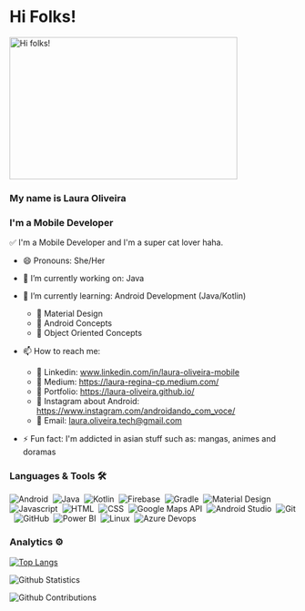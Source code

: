 # Hi Folks! 

<img src="[https://steamuserimages-a.akamaihd.net/ugc/2441390788349933701/6B3A31CEC953D38FA7A668ACB0132408811E9D4F/?imw=637&imh=358&ima=fit&impolicy=Letterbox&imcolor=%23000000&letterbox=true](https://pa1.narvii.com/6439/79b3a59275e2c864ec2b6abf4dc2857e61549ba2_hq.gif)" alt="Hi folks!" width=400 height=250/>

### My name is Laura Oliveira 

### I'm a Mobile Developer

✅ I'm a Mobile Developer and I'm a super cat lover haha.

- 😄 Pronouns: She/Her
- 🔭 I’m currently working on: Java
- 🌱 I’m currently learning: Android Development (Java/Kotlin)
  - 🎯 Material Design
  - 🎯 Android Concepts
  - 🎯 Object Oriented Concepts
  
- 📫 How to reach me: 
  - 🎯 Linkedin: www.linkedin.com/in/laura-oliveira-mobile
  - 🎯 Medium:  https://laura-regina-cp.medium.com/
  - 🎯 Portfolio: https://laura-oliveira.github.io/
  - 🎯 Instagram about Android: https://www.instagram.com/androidando_com_voce/
  - 🎯 Email: laura.oliveira.tech@gmail.com
  
- ⚡ Fun fact: I'm addicted in asian stuff such as: mangas, animes and doramas


### Languages & Tools 🛠  

![Android](https://img.shields.io/badge/-Android-05122A?style=for-the-badge&logo=android&logoColor=green)&nbsp;
![Java](https://img.shields.io/badge/-Java-05122A?style=for-the-badge&logo=Java&logoColor=white)&nbsp;
![Kotlin](https://img.shields.io/badge/-Kotlin-05122A?style=for-the-badge&logo=kotlin)&nbsp;
![Firebase](https://img.shields.io/badge/-Firebase-05122A?style=for-the-badge&logo=firebase)&nbsp;
![Gradle](https://img.shields.io/badge/-Gradle-05122A?style=for-the-badge&logo=gradle&logoColor=green)&nbsp;
![Material Design](https://img.shields.io/badge/-MaterialDesign-05122A?style=for-the-badge&logo=materialdesign&logoColor=white)&nbsp;
![Javascript](https://img.shields.io/badge/-Javascript-05122A?style=for-the-badge&logo=javascript)&nbsp;
![HTML](https://img.shields.io/badge/-Html-05122A?style=for-the-badge&logo=html5)&nbsp;
![CSS](https://img.shields.io/badge/-Css-05122A?style=for-the-badge&logo=css3&logoColor=blue)&nbsp;
![Google Maps API](https://img.shields.io/badge/-GoogleMaps-05122A?style=for-the-badge&logo=googlemaps)&nbsp;
![Android Studio](https://img.shields.io/badge/-AndroidStudio-05122A?style=for-the-badge&logo=androidstudio&logoColor=green)&nbsp;
![Git](https://img.shields.io/badge/-Git-05122A?style=for-the-badge&logo=git)&nbsp;
![GitHub](https://img.shields.io/badge/-GitHub-05122A?style=for-the-badge&logo=github)&nbsp;
![Power BI](https://img.shields.io/badge/-PowerBi-05122A?style=for-the-badge&logo=powerbi)&nbsp;
![Linux](https://img.shields.io/badge/-Linux-05122A?style=for-the-badge&logo=linux&logoColor=white)&nbsp;
![Azure Devops](https://img.shields.io/badge/-AzureDevops-05122A?style=for-the-badge&logo=azuredevops&logoColor=blue)&nbsp;

### Analytics ⚙️

[![Top Langs](https://github-readme-stats.vercel.app/api/top-langs/?username=Laura-Oliveira&langs_count=8)](https://github.com/anuraghazra/github-readme-stats)

<!-- ![Github Languages](https://github-readme-stats.vercel.app/api/top-langs/?username=Laura-Oliveira&layout=compact&count_private=true) -->

![Github Statistics](https://github-readme-stats.vercel.app/api/?username=Laura-Oliveira&count_private=true&show_icons=true)

![Github Contributions](https://github-readme-streak-stats.herokuapp.com/?user=Laura-Oliveira&hide_border=true)


<!-- - 👯 I’m looking to collaborate on ... 
- 🤔 I’m looking for help with ...
- 💬 Ask me aboout ... -->
